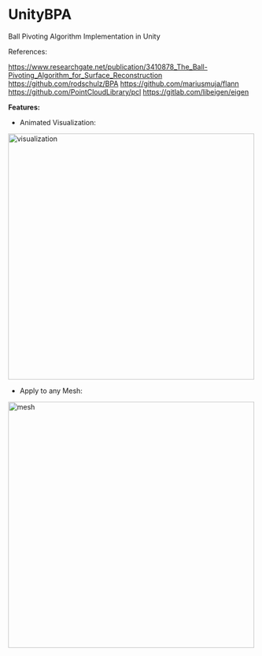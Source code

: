 # UnityBPA
Ball Pivoting Algorithm Implementation in Unity

References:

https://www.researchgate.net/publication/3410878_The_Ball-Pivoting_Algorithm_for_Surface_Reconstruction
https://github.com/rodschulz/BPA
https://github.com/mariusmuja/flann
https://github.com/PointCloudLibrary/pcl
https://gitlab.com/libeigen/eigen

<b>Features:</b>

- Animated Visualization:

<img src="https://i.imgur.com/VhsNbkX.png" alt="visualization" width="500"/>

- Apply to any Mesh:

<img src="https://i.imgur.com/roCniHC.png" alt="mesh" width="500"/>
